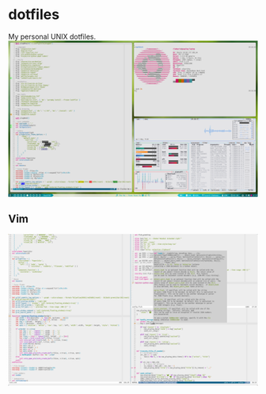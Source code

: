 # dotfiles
My personal UNIX dotfiles.
![Full screenshot](https://github.com/calops/dotfiles/blob/master/static/full_screenshot.png?raw=true)

## Vim
![Vim screenshot](https://github.com/calops/dotfiles/blob/master/static/vim_screenshot.png?raw=true)
